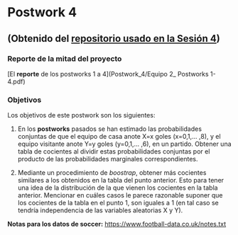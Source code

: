 # Postwork 4
## (Obtenido del [repositorio usado en la Sesión 4](https://github.com/beduExpert/Programacion-R-Santander-2021/tree/main/Sesion-04/Postwork))

### Reporte de la mitad del proyecto
[El __reporte__ de los postworks 1 a 4](Postwork_4/Equipo 2_ Postworks 1-4.pdf)

### Objetivos
Los objetivos de este postwork son los siguientes:

1. En los __postworks__ pasados se han estimado las probabilidades conjuntas de que el equipo de casa anote X=x goles (x=0,1,... ,8), y el equipo visitante anote Y=y goles (y=0,1,... ,6), en un partido. Obtener una tabla de cocientes al dividir estas probabilidades conjuntas por el producto de las probabilidades marginales correspondientes.

2. Mediante un procedimiento de _boostrap_, obtener más cocientes similares a los obtenidos en la tabla del punto anterior. Esto para tener una idea de la distribución de la que vienen los cocientes en la tabla anterior. Mencionar en cuáles casos le parece razonable suponer que los cocientes de la tabla en el punto 1, son iguales a 1 (en tal caso se tendría independencia de las variables aleatorias X y Y).

__Notas para los datos de soccer:__ https://www.football-data.co.uk/notes.txt

